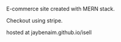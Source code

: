 E-commerce site created with MERN stack.

Checkout using stripe.

hosted at jaybenaim.github.io/isell
